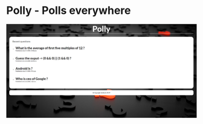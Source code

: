 # Polly - Polls everywhere
![Home](https://raw.githubusercontent.com/anonymousgrp/polly_django/master/screenshots/home.png)
